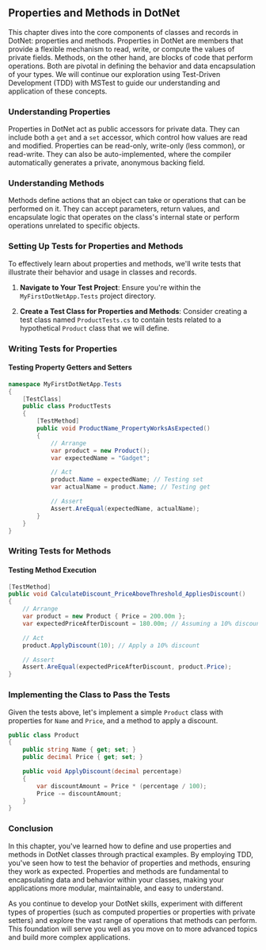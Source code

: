 ## Properties and Methods in DotNet

This chapter dives into the core components of classes and records in DotNet: properties and methods. Properties in DotNet are members that provide a flexible mechanism to read, write, or compute the values of private fields. Methods, on the other hand, are blocks of code that perform operations. Both are pivotal in defining the behavior and data encapsulation of your types. We will continue our exploration using Test-Driven Development (TDD) with MSTest to guide our understanding and application of these concepts.

### Understanding Properties

Properties in DotNet act as public accessors for private data. They can include both a `get` and a `set` accessor, which control how values are read and modified. Properties can be read-only, write-only (less common), or read-write. They can also be auto-implemented, where the compiler automatically generates a private, anonymous backing field.

### Understanding Methods

Methods define actions that an object can take or operations that can be performed on it. They can accept parameters, return values, and encapsulate logic that operates on the class's internal state or perform operations unrelated to specific objects.

### Setting Up Tests for Properties and Methods

To effectively learn about properties and methods, we'll write tests that illustrate their behavior and usage in classes and records.

1. **Navigate to Your Test Project**: Ensure you're within the `MyFirstDotNetApp.Tests` project directory.

2. **Create a Test Class for Properties and Methods**: Consider creating a test class named `ProductTests.cs` to contain tests related to a hypothetical `Product` class that we will define.

### Writing Tests for Properties

#### Testing Property Getters and Setters

```csharp
namespace MyFirstDotNetApp.Tests
{
    [TestClass]
    public class ProductTests
    {
        [TestMethod]
        public void ProductName_PropertyWorksAsExpected()
        {
            // Arrange
            var product = new Product();
            var expectedName = "Gadget";

            // Act
            product.Name = expectedName; // Testing set
            var actualName = product.Name; // Testing get

            // Assert
            Assert.AreEqual(expectedName, actualName);
        }
    }
}
```

### Writing Tests for Methods

#### Testing Method Execution

```csharp
[TestMethod]
public void CalculateDiscount_PriceAboveThreshold_AppliesDiscount()
{
    // Arrange
    var product = new Product { Price = 200.00m };
    var expectedPriceAfterDiscount = 180.00m; // Assuming a 10% discount

    // Act
    product.ApplyDiscount(10); // Apply a 10% discount

    // Assert
    Assert.AreEqual(expectedPriceAfterDiscount, product.Price);
}
```

### Implementing the Class to Pass the Tests

Given the tests above, let's implement a simple `Product` class with properties for `Name` and `Price`, and a method to apply a discount.

```csharp
public class Product
{
    public string Name { get; set; }
    public decimal Price { get; set; }

    public void ApplyDiscount(decimal percentage)
    {
        var discountAmount = Price * (percentage / 100);
        Price -= discountAmount;
    }
}
```

### Conclusion

In this chapter, you've learned how to define and use properties and methods in DotNet classes through practical examples. By employing TDD, you've seen how to test the behavior of properties and methods, ensuring they work as expected. Properties and methods are fundamental to encapsulating data and behavior within your classes, making your applications more modular, maintainable, and easy to understand.

As you continue to develop your DotNet skills, experiment with different types of properties (such as computed properties or properties with private setters) and explore the vast range of operations that methods can perform. This foundation will serve you well as you move on to more advanced topics and build more complex applications.
